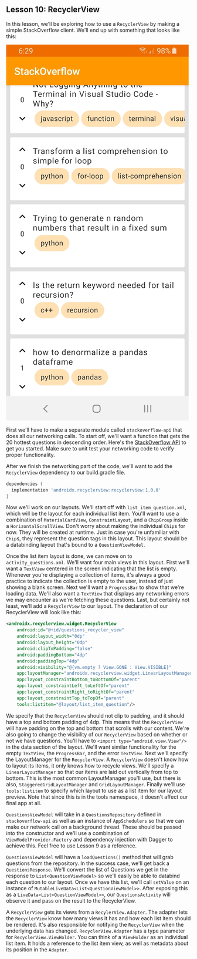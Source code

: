 ## Lesson 10: RecyclerView

In this lesson, we'll be exploring how to use a `RecyclerView` by making a simple StackOverflow 
client. We'll end up with something that looks like this:

![Stack Overflow][StackOverflow]

First we'll have to make a separate module called `stackoverflow-api` that does all our networking 
calls. To start off, we'll want a function that gets the 20 hottest questions in descending order. 
Here's the [StackOverflow API] to get you started. Make sure to unit test your networking code to 
verify proper functionality.

After we finish the networking part of the code, we'll want to add the `RecyclerView` dependency to 
our build.gradle file.

```groovy
dependencies {
  implementation 'androidx.recyclerview:recyclerview:1.0.0'
}
```

Now we'll work on our layouts. We'll start off with `list_item_question.xml`, which will be the 
layout for each individual list item. You'll want to use a combination of `MaterialCardView`, 
`ConstraintLayout`, and a `ChipGroup` inside a `HorizontalScrollView`. Don't worry about making the 
individual `Chip`s for now. They will be created at runtime. Just in case you're unfamiliar with 
`Chip`s, they represent the question tags in this layout. This layout should be a databinding layout 
that's bound to a `QuestionViewModel`.

Once the list item layout is done, we can move on to `activity_questions.xml`. We'll want four main 
views in this layout. First we'll want a `TextView` centered in the screen indicating that the list
is empty. Whenever you're displaying a collection of items, it's always a good practice to indicate 
the collection is empty to the user, instead of just showing a blank screen. Next we'll want a 
`ProgressBar` to show that we're loading data. We'll also want a `TextView` that displays any 
networking errors we may encounter as we're fetching these questions. Last, but certainly not least,
we'll add a `RecyclerView` to our layout. The declaration of our RecyclerView will look like this:

```xml
<androidx.recyclerview.widget.RecyclerView
    android:id="@+id/questions_recycler_view"
    android:layout_width="0dp"
    android:layout_height="0dp"
    android:clipToPadding="false"
    android:paddingBottom="4dp"
    android:paddingTop="4dp"
    android:visibility="@{vm.empty ? View.GONE : View.VISIBLE}"
    app:layoutManager="androidx.recyclerview.widget.LinearLayoutManager"
    app:layout_constraintBottom_toBottomOf="parent"
    app:layout_constraintLeft_toLeftOf="parent"
    app:layout_constraintRight_toRightOf="parent"
    app:layout_constraintTop_toTopOf="parent"
    tools:listitem="@layout/list_item_question"/>
``` 
We specify that the `RecyclerView` should not clip to padding, and it should have a top and bottom 
padding of 4dp. This means that the `RecyclerView` will have padding on the top and bottom that 
scrolls with our content. We're also going to change the visibility of our `RecyclerView` based on 
whether or not we have questions. You'll have to `<import type="android.view.View"/>` in the data 
section of the layout. We'll want similar functionality for the empty `TextView`, the `ProgressBar`,
and the error `TextView`. Next we'll specify the LayoutManager for the `RecyclerView`. A 
`RecyclerView` doesn't know how to layout its items, it only knows how to recycle views. We'll
specify a `LinearLayoutManager` so that our items are laid out vertically from top to bottom. This 
is the most common LayoutManager you'll use, but there is also, `StaggeredGridLayoutManager` and 
`GridLayoutManager`. Finally we'll use `tools:listitem` to specify which layout to use as a list 
item for our layout preview. Note that since this is in the tools namespace, it doesn't affect our 
final app at all.

`QuestionsViewModel` will take in a `QuestionsRepository` defined in `stackoverflow-api` as well as 
an instance of `AppSchedulers` so that we can make our network call on a background thread. These 
should be passed into the constructor and we'll use a combination of `ViewModelProvider.Factory` and
dependency injection with Dagger to achieve this. Feel free to use Lesson 9 as a reference.

`QuestionsViewModel` will have a `loadQuestions()` method that will grab questions from the 
repository. In the success case, we'll get back a `QuestionsResponse`. We'll convert the list of 
Questions we get in the response to `List<QuestionViewModel>` so we'll easily be able to databind 
each question to our layout. Once we have this list, we'll call `setValue` on an instance of 
`MutableLiveData<List<QuestionViewModel>>`. After exposing this as a 
`LiveData<List<QuestionViewModel>>`, our `QuestionsActivity` will observe it and pass on the result
to the RecyclerView.

A `RecyclerView` gets its views from a `RecylerView.Adapter`. The adapter lets the `RecyclerView` 
know how many views it has and how each list item should be rendered. It's also responsible for 
notifying the `RecyclerView` when the underlying data has changed. `RecyclerView.Adapter` has a type
parameter for `RecyclerView.ViewHolder`. You can think of a `ViewHolder` as an individual list item.
It holds a reference to the list item view, as well as metadata about its position in the `Adapter`.

[StackOverflow]: StackOverflow.jpg "StackOverflow"
[StackOverflow API]: https://api.stackexchange.com/docs
